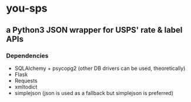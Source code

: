 # you-sps
## a Python3 JSON wrapper for USPS' rate & label APIs

### Dependencies
* SQLAlchemy + psycopg2 (other DB drivers can be used, theoretically)
* Flask 
* Requests 
* xmltodict 
* simplejson (json is used as a fallback but simplejson is preferred)

